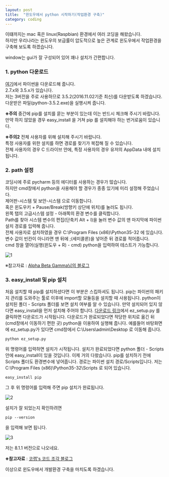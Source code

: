 ```yaml
---
layout: post
title:  "윈도우에서 python 시작하기(작업환경 구축)"
category: coding
---
```


이떄까지는 mac 혹은 linux(Raspbian) 환경에서 여러 코딩을 해왔습니다.  
하지만 우리나라는 윈도우의 보급률이 압도적으로 높은 관계로 윈도우에서 작업환경을 구축해 보도록 하겠습니다.

window는 gui가 잘 구성되어 있어 꽤나 설치가 간편합니다.

### 1. python 다운로드

[여기](https://www.python.org/downloads/)에서 파이썬을 다운로드해 줍니다.  
2.7.x와 3.5.x가 있습니다.  
저는 3버전을 주로 사용하므로 3.5.2(2016.11.02기준 최신)를 다운받도록 하겠습니다.  
다운받은 파일(python-3.5.2.exe)을 실행시켜 줍니다.

**※주의** 중간에 pip를 설치를 묻는 부분이 있는데 이는 반드시 체크해 주시기 바랍니다.  
만약 하지 않았을 경우 easy_install 을 거쳐 pip 를 설치해야 하는 번거로움이 있습니다.

**※주의2** 전체 사용자를 위해 설치해 주시기 바랍니다.  
특정 사용자를 위한 설치를 하면 경로를 찾기가 복잡해 질 수 있습니다.  
전체 사용자의 경우 C 드라이브 안에, 특정 사용자의 경우 유저의 AppData 내에 설치됩니다.

### 2. path 설정

코딩시에 주로 pycharm 등의 에디터를 사용하는 경우가 많습니다.  
하지만 cmd창에서 python을 사용해야 할 경우가 종종 있기에 미리 설정해 주었습니다.  
제어판-시스템 및 보안-시스템 으로 이동합니다.  
혹은 윈도우키 + Pause/Break(방향키 상단에 위치)를 눌러도 됩니다.  
왼쪽 탭의 고급시스템 설정 - 아래쪽의 환경 변수를 클릭합니다.  
Path를 찾아 시스템 변수의 편집(단축키 Alt + I)을 눌러 변수 값의 맨 마지막에 파이썬 설치 경로를 입력해 줍니다.  
전체 사용자로 설치하였을 경우 C:\Program Files (x86)\Python35-32 에 있습니다.  
변수 값이 빈칸이 아니라면 맨 뒤에 ;(세미콜론)을 넣어준 뒤 경로를 적어줍니다.  
cmd 창을 열어(실행(윈도우 + R) - cmd) python을 입력하여 테스트가 가능합니다.

![1](https://drive.google.com/uc?id=0B_CtpwiAk5hIXzBDdFFOVGg1WUE)


※참고자료 : [Alpha Beta Gamma님의 블로그](http://radiation.tistory.com/entry/%ED%99%98%EA%B2%BD%EB%B3%80%EC%88%98%EC%97%90-Python-%EC%B6%94%EA%B0%80%ED%95%98%EA%B8%B0)

### 3. easy_install 및 pip 설치

처음 설치할 때 pip를 설치하셨다면 이 부분은 스킵하셔도 됩니다. pip는 파이썬의 패키지 관리를 도와주는 툴로 이후에 import할 모듈등을 설치할 때 사용됩니다. python이 설치된 폴더 - Scripts 폴더를 보면 설치 여부를 알 수 있습니다. 만약 설치되어 있지 않다면 easy_install을 먼저 설치해 주어야 합니다. <a href="https://pypi.python.org/pypi/setuptools">다운로드 링크</a>에서 ez_setup.py 를 클릭하면 다운로드가 시작됩니다. 다운로드가 완료되었다면 적당한 위치로 옮긴 뒤(cmd창에서 이동하기 편한 곳) python을 이용하여 실행해 줍니다. 예를들어 바탕화면에 ez_setup.py가 있다면 cmd창에서 C:\Users\admin\Desktop 로 이동해 줍니다.
~~~
python ez_setup.py
~~~
위 명령어를 입력하면 설치가 시작됩니다. 설치가 완료되었다면 python 폴더 - Scripts 안에 easy_install이 있을 것입니다. 이제 거의 다왔습니다. pip를 설치하기 전에 Scripts 폴더도 환경변수에 넣어줍니다. 경로는 파이썬 설치 경로/Scripts입니다. 저는 C:\Program Files (x86)\Python35-32\Scripts 로 되어 있습니다.
~~~
easy_install pip
~~~
그 후 위 명령어를 입력해 주면 pip 설치가 완료됩니다.

![2](https://drive.google.com/uc?id=0B_CtpwiAk5hIVWxEQndWZkNVQ2M)

설치가 잘 되었는지 확인하려면
~~~
pip --version
~~~
을 입력해 보면 됩니다.

![3](https://drive.google.com/uc?id=0B_CtpwiAk5hIVnhCdXY5VEk2QTA)

저는 8.1.1 버전으로 나오네요.

**※참고자료** : [코랩's 코드 조각 블로그](http://blog.colab.kr/11)

이상으로 윈도우에서 개발환경 구축을 마치도록 하겠습니다.